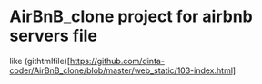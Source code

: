 # AirBnB_clone project for airbnb servers file
like (githtmlfile)[https://github.com/dinta-coder/AirBnB_clone/blob/master/web_static/103-index.html]
